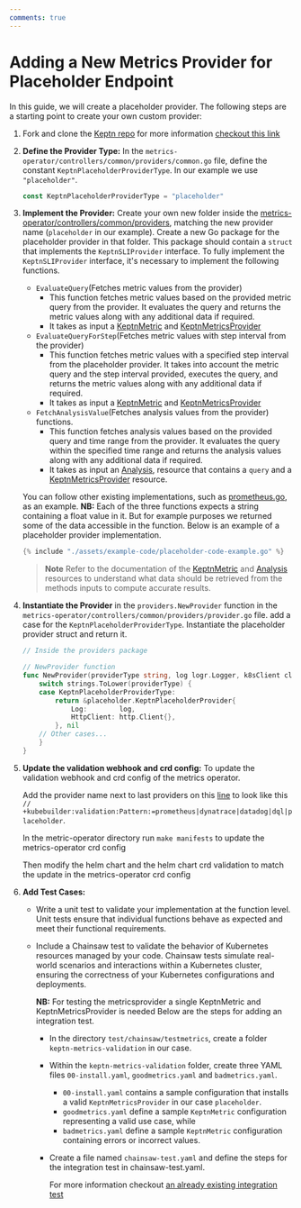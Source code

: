 ```yaml
---
comments: true
---
```


# Adding a New Metrics Provider for Placeholder Endpoint

In this guide, we will create a placeholder provider.
The following steps are a starting point to create your own custom provider:
<!-- markdownlint-disable MD007 -->

1. Fork and clone the [Keptn repo](https://github.com/keptn/lifecycle-toolkit)
  for more information [checkout this link](https://keptn.sh/stable/docs/contribute/general/git/fork-clone/)

2. **Define the Provider Type:** In the `metrics-operator/controllers/common/providers/common.go` file,
 define the constant `KeptnPlaceholderProviderType`.
  In our example we use `"placeholder"`.

    ```go
    const KeptnPlaceholderProviderType = "placeholder"
    ```

3. **Implement the Provider:** Create your own new folder inside the
   [metrics-operator/controllers/common/providers](<https://github.com/keptn/lifecycle-toolkit/tree/main/metrics-operator/controllers/common/providers>),
   matching the new provider name (`placeholder` in our example).
   Create a new Go package for the placeholder provider in that folder.
   This package should contain a `struct` that implements the `KeptnSLIProvider` interface.
   To fully implement the `KeptnSLIProvider` interface, it's necessary to implement the following functions.
  
      * `EvaluateQuery`(Fetches metric values from the provider)
        * This function fetches metric values based on the provided
          metric query from the provider.
          It evaluates the query and returns the metric values
          along with any additional data if required.
        * It takes as input a [KeptnMetric](../../reference/crd-reference/metric.md)
          and [KeptnMetricsProvider](../../reference/crd-reference/metricsprovider.md)
      * `EvaluateQueryForStep`(Fetches metric values with step interval from the provider)
        * This function fetches metric values with a specified step interval from the placeholder provider.
          It takes into account the metric query and the step interval provided, executes the query,
          and returns the metric values along with any additional data if required.
        * It takes as input a [KeptnMetric](../../reference/crd-reference/metric.md)
          and [KeptnMetricsProvider](../../reference/crd-reference/metricsprovider.md)
      * `FetchAnalysisValue`(Fetches analysis values from the provider) functions.
        * This function fetches analysis values based on the provided query and time range from the
          provider.
          It evaluates the query within the specified time range and returns the analysis
          values along with any additional data if required.
        * It takes as input an [Analysis](../../reference/crd-reference/analysis.md),
          resource that contains a `query` and a
          [KeptnMetricsProvider](../../reference/crd-reference/metricsprovider.md) resource.

   You can follow other existing implementations,
   such as [prometheus.go](https://github.com/keptn/lifecycle-toolkit/blob/main/metrics-operator/controllers/common/providers/prometheus/prometheus.go),
   as an example.
   **NB:** Each of the three functions expects a string containing a float value in it.
   But for example purposes we returned some of the data accessible in the function.
   Below is an example of a placeholder provider implementation.

   ```go
   {% include "./assets/example-code/placeholder-code-example.go" %}
   ```

   > **Note** Refer to the documentation of the
   > [KeptnMetric](https://github.com/keptn/lifecycle-toolkit/blob/main/docs/docs/reference/crd-reference/metric.md)
   > and
   > [Analysis](https://github.com/keptn/lifecycle-toolkit/blob/main/docs/docs/reference/crd-reference/analysis.md)
   > resources
   > to understand what data should be retrieved from the methods inputs to compute accurate results.

4. **Instantiate the Provider** in the `providers.NewProvider` function
   in the `metrics-operator/controllers/common/providers/provider.go` file.
   add a case for the `KeptnPlaceholderProviderType`.
   Instantiate the placeholder provider struct and return it.

    ```go
    // Inside the providers package

    // NewProvider function
    func NewProvider(providerType string, log logr.Logger, k8sClient client.Client) (KeptnSLIProvider, error) {
        switch strings.ToLower(providerType) {
        case KeptnPlaceholderProviderType:
            return &placeholder.KeptnPlaceholderProvider{
                Log:        log,
                HttpClient: http.Client{},
            }, nil
        // Other cases...
        }
    }
    ```

5. **Update the validation webhook and crd config:** To update the validation webhook and crd config of the metrics operator.

   Add the provider name next to last providers on this
   [line](https://github.com/keptn/lifecycle-toolkit/blob/main/metrics-operator/api/v1beta1/keptnmetricsprovider_types.go#L29)
   to look like this
   `// +kubebuilder:validation:Pattern:=prometheus|dynatrace|datadog|dql|placeholder`.

   In the metric-operator directory run `make manifests` to update the metrics-operator crd config

   Then modify the helm chart and the helm chart crd validation to match the update in the metrics-operator crd config
  
6. **Add Test Cases:**

    * Write a unit test to validate your implementation at the function level.
      Unit tests ensure that individual
      functions behave as expected and meet their functional requirements.

    * Include a Chainsaw test to validate the behavior of Kubernetes resources managed by your code.
      Chainsaw tests simulate real-world scenarios and interactions within a Kubernetes cluster, ensuring
      the correctness of your Kubernetes configurations and deployments.

        **NB:** For testing the metricsprovider a single KeptnMetric and KeptnMetricsProvider is needed
      Below are the steps for adding an integration test.
      * In the directory `test/chainsaw/testmetrics`, create a folder `keptn-metrics-validation` in our case.
      * Within the `keptn-metrics-validation` folder, create three YAML files `00-install.yaml`, `goodmetrics.yaml`
          and `badmetrics.yaml`.
        * `00-install.yaml` contains a sample configuration that installs a valid `KeptnMetricsProvider`
              in our case `placeholder`.
        * `goodmetrics.yaml` define a sample `KeptnMetric` configuration representing a valid use case, while
        * `badmetrics.yaml` define a sample `KeptnMetric` configuration containing errors or incorrect values.
      * Create a file named `chainsaw-test.yaml` and define the steps for the integration test in chainsaw-test.yaml.

        For more information checkout [an already existing integration test](https://github.com/keptn/lifecycle-toolkit/tree/main/test/chainsaw/testmetrics/metrics)

<!-- markdownlint-enable MD007 -->
